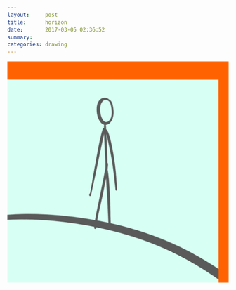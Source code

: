 ```yaml
---
layout:     post
title:      horizon
date:       2017-03-05 02:36:52
summary:    
categories: drawing
---
```

![horizon](/images/diary/horizon.png "Is there a firewall?")
